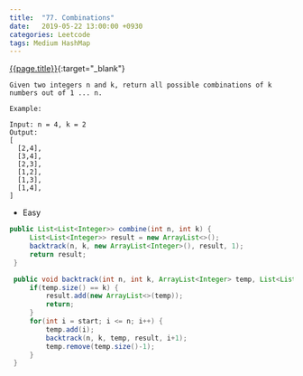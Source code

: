 ```yaml
---
title:  "77. Combinations"
date:   2019-05-22 13:00:00 +0930
categories: Leetcode
tags: Medium HashMap
---
```


[{{page.title}}](https://leetcode.com/problems/combinations/){:target="_blank"}

    Given two integers n and k, return all possible combinations of k numbers out of 1 ... n.

    Example:

    Input: n = 4, k = 2
    Output:
    [
      [2,4],
      [3,4],
      [2,3],
      [1,2],
      [1,3],
      [1,4],
    ]

* Easy

```java
public List<List<Integer>> combine(int n, int k) {
     List<List<Integer>> result = new ArrayList<>();
     backtrack(n, k, new ArrayList<Integer>(), result, 1);
     return result;
 }

 public void backtrack(int n, int k, ArrayList<Integer> temp, List<List<Integer>> result, int start) {
     if(temp.size() == k) {
         result.add(new ArrayList<>(temp));
         return;
     }
     for(int i = start; i <= n; i++) {
         temp.add(i);
         backtrack(n, k, temp, result, i+1);
         temp.remove(temp.size()-1);
     }
 }
```
